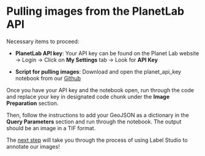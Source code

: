 # Pulling images from the PlanetLab API
Necessary items to proceed:
- **PlanetLab API key**: Your API key can be found on the Planet Lab website -> Login -> Click on **My Settings** tab -> Look for **API Key**

- **Script for pulling images**: Download and open the planet_api_key notebook from our [Github](https://github.com/mrevanishere/ds-capstone-ERI/tree/main/notebooks_)


Once you have your API key and the notebook open, run through the code and replace your key in designated code chunk under the **Image Preparation** section.


Then, follow the instructions to add your GeoJSON as a dictionary in the **Query Parameters** section and run through the notebook. The output should be an image in a TIF format. 


The [next step](https://tifhsu88.github.io/eri-docs/3_label_studio.html) will take you through the process of using Label Studio to annotate our images!
